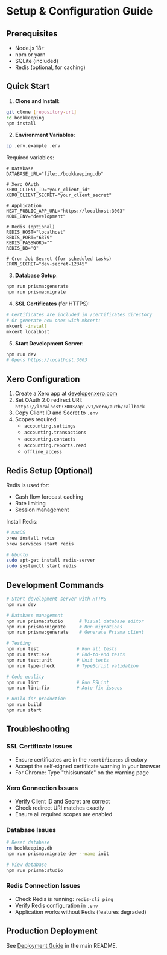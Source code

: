 # Setup & Configuration Guide

## Prerequisites

- Node.js 18+ 
- npm or yarn
- SQLite (included)
- Redis (optional, for caching)

## Quick Start

1. **Clone and Install**:
```bash
git clone [repository-url]
cd bookkeeping
npm install
```

2. **Environment Variables**:
```bash
cp .env.example .env
```

Required variables:
```env
# Database
DATABASE_URL="file:./bookkeeping.db"

# Xero OAuth
XERO_CLIENT_ID="your_client_id"
XERO_CLIENT_SECRET="your_client_secret"

# Application
NEXT_PUBLIC_APP_URL="https://localhost:3003"
NODE_ENV="development"

# Redis (optional)
REDIS_HOST="localhost"
REDIS_PORT="6379"
REDIS_PASSWORD=""
REDIS_DB="0"

# Cron Job Secret (for scheduled tasks)
CRON_SECRET="dev-secret-12345"
```

3. **Database Setup**:
```bash
npm run prisma:generate
npm run prisma:migrate
```

4. **SSL Certificates** (for HTTPS):
```bash
# Certificates are included in /certificates directory
# Or generate new ones with mkcert:
mkcert -install
mkcert localhost
```

5. **Start Development Server**:
```bash
npm run dev
# Opens https://localhost:3003
```

## Xero Configuration

1. Create a Xero app at [developer.xero.com](https://developer.xero.com)
2. Set OAuth 2.0 redirect URI: `https://localhost:3003/api/v1/xero/auth/callback`
3. Copy Client ID and Secret to `.env`
4. Scopes required:
   - `accounting.settings`
   - `accounting.transactions`
   - `accounting.contacts`
   - `accounting.reports.read`
   - `offline_access`

## Redis Setup (Optional)

Redis is used for:
- Cash flow forecast caching
- Rate limiting
- Session management

Install Redis:
```bash
# macOS
brew install redis
brew services start redis

# Ubuntu
sudo apt-get install redis-server
sudo systemctl start redis
```

## Development Commands

```bash
# Start development server with HTTPS
npm run dev

# Database management
npm run prisma:studio      # Visual database editor
npm run prisma:migrate     # Run migrations
npm run prisma:generate    # Generate Prisma client

# Testing
npm run test              # Run all tests
npm run test:e2e          # End-to-end tests
npm run test:unit         # Unit tests
npm run type-check        # TypeScript validation

# Code quality
npm run lint              # Run ESLint
npm run lint:fix          # Auto-fix issues

# Build for production
npm run build
npm run start
```

## Troubleshooting

### SSL Certificate Issues
- Ensure certificates are in the `/certificates` directory
- Accept the self-signed certificate warning in your browser
- For Chrome: Type "thisisunsafe" on the warning page

### Xero Connection Issues
- Verify Client ID and Secret are correct
- Check redirect URI matches exactly
- Ensure all required scopes are enabled

### Database Issues
```bash
# Reset database
rm bookkeeping.db
npm run prisma:migrate dev --name init

# View database
npm run prisma:studio
```

### Redis Connection Issues
- Check Redis is running: `redis-cli ping`
- Verify Redis configuration in `.env`
- Application works without Redis (features degraded)

## Production Deployment

See [Deployment Guide](../README.md#-deployment) in the main README.